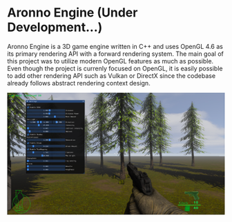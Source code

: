 # Aronno Engine (Under Development...)
 Aronno Engine is a 3D game engine written in C++ and uses OpenGL 4.6 as its primary rendering API with a forward rendering system.
 The main goal of this project was to utilize modern OpenGL features as much as possible. Even though the project is currenly focused on OpenGL, 
 it is easily possible to add other rendering API such as Vulkan or DirectX since the codebase already follows abstract rendering context design.

![preview](media/demo-1.png)

